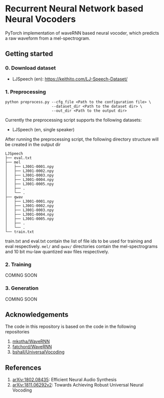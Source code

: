 # Recurrent Neural Network based Neural Vocoders

PyTorch implementation of waveRNN based neural vocoder, which predicts a raw waveform from a mel-spectrogram. 

## Getting started
### 0. Download dataset

- LJSpeech (en): https://keithito.com/LJ-Speech-Dataset/

### 1. Preprocessing

```
python preprocess.py --cfg_file <Path to the configuration file> \
                     --dataset_dir <Path to the dataset dir> \
                     --out_dir <Path to the output dir>
```
Currently the preprocessing script supports the following datasets:
- LJSpeech (en, single speaker)

After running the preprocessing script, the following directory structure will be created in the output dir
```
LJSpeech
├── eval.txt
├── mel
│   ├── LJ001-0001.npy
│   ├── LJ001-0002.npy
│   ├── LJ001-0003.npy
│   ├── LJ001-0004.npy
│   ├── LJ001-0005.npy
│   ├── .
│   └── .
├── qwav
│   ├── LJ001-0001.npy
│   ├── LJ001-0002.npy
│   ├── LJ001-0003.npy
│   ├── LJ001-0004.npy
│   ├── LJ001-0005.npy
│   ├── .
│   └── .
└── train.txt
```
train.txt and eval.txt contain the list of file ids to be used for training and eval respectively. `mel/` and `qwav/` 
directories contain the mel-spectrograms and 10 bit mu-law quantized wav files respectively.

### 2. Training

COMING SOON

### 3. Generation

COMING SOON

## Acknowledgements

The code in this repository is based on the code in the following repositories
1. [mkotha/WaveRNN](https://github.com/mkotha/WaveRNN)
2. [fatchord/WaveRNN](https://github.com/fatchord/WaveRNN)
3. [bshall/UniversalVocoding](https://github.com/bshall/UniversalVocoding)

## References
1. [arXiv:1802.08435](https://arxiv.org/pdf/1802.08435.pdf): Efficient Neural Audio Synthesis
2. [arXiv:1811.06292v2](https://arxiv.org/pdf/1811.06292.pdf): Towards Achieving Robust Universal Neural Vocoding
